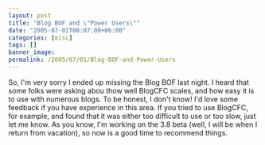 ```yaml
---
layout: post
title: "Blog BOF and \"Power Users\""
date: "2005-07-01T08:07:00+06:00"
categories: [misc]
tags: []
banner_image: 
permalink: /2005/07/01/Blog-BOF-and-Power-Users
---
```


So, I'm very sorry I ended up missing the Blog BOF last night. I heard that some folks were asking abou thow well BlogCFC scales, and how easy it is to use with numerous blogs. To be honest, I don't know! I'd love some feedback if you have experience in this area. If you tried to use BlogCFC, for example, and found that it was either too difficult to use or too slow, just let me know. As you know, I'm working on the 3.8 beta (well, I will be when I return from vacation), so now is a good time to recommend things.